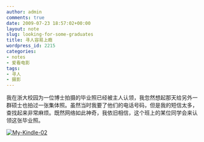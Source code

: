 ```yaml
---
author: admin
comments: true
date: 2009-07-23 18:57:02+00:00
layout: note
slug: looking-for-some-graduates
title: 寻人容易上瘾
wordpress_id: 2215
categories:
- notes
- 爱看电影
tags:
- 寻人
- 摄影
---
```


我在浙大校园为一位博士拍摄的毕业照已经被主人认领，我忽然想起那天给另外一群硕士也拍过一张集体照。虽然当时我要了他们的电话号码，但是我的短信太多，查找起来非常麻烦。既然网络如此神奇，我依旧相信，这个班上的某位同学会来认领这张毕业照。

[![My-Kindle-02](http://farm3.static.flickr.com/2663/3739477769_6d85633e90.jpg)](http://www.flickr.com/photos/lookoo/3739477769/)
